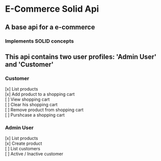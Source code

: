 # E-Commerce Solid Api

## A base api for a e-commerce

### Implements SOLID concepts

## This api contains two user profiles: 'Admin User' and 'Customer'

### Customer

[x] List products <br>
[x] Add product to a shopping cart <br>
[ ] View shopping cart <br>
[ ] Clear his shopping cart <br>
[ ] Remove product from shopping cart <br>
[ ] Purshcase a shopping cart <br>

### Admin User

[x] List products <br>
[x] Create product <br>
[ ] List customers <br>
[ ] Active / Inactive customer <br>
